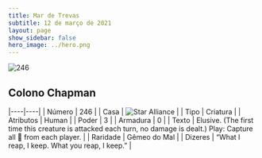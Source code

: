 ```yaml
---
title: Mar de Trevas
subtitle: 12 de março de 2021
layout: page
show_sidebar: false
hero_image: ../hero.png
---
```


![246](https://cdn.keyforgegame.com/media/card_front/pt/496_246_3HX2R44WR73H_pt.png)

## Colono Chapman

|----|----|
| Número | 246 |
| Casa | ![Star Alliance](https://archonarcana.com/images/thumb/7/7d/Star_Alliance.png/22px-Star_Alliance.png "Aliança Estelar") |
| Tipo | Criatura |
| Atributos | Human |
| Poder | 3 |
| Armadura | 0 |
| Texto | Elusive. (The first time this creature is attacked each turn, no damage is dealt.)  Play: Capture all  from each player. |
| Raridade | Gêmeo do Mal |
| Dizeres | “What I reap, I keep. What you reap, I keep.” |
